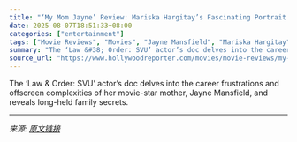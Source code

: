 ```yaml
---
title: "‘My Mom Jayne’ Review: Mariska Hargitay’s Fascinating Portrait of the Famous Mother She Barely Knew"
date: 2025-08-07T18:51:33+08:00
categories: ["entertainment"]
tags: ["Movie Reviews", "Movies", "Jayne Mansfield", "Mariska Hargitay"]
summary: "The ‘Law &#38; Order: SVU’ actor’s doc delves into the career frustrations and offscreen complexities of her movie-star mother, Jayne Mansfield, and reveals long-held family secrets."
source_url: "https://www.hollywoodreporter.com/movies/movie-reviews/my-mom-jayne-review-mariska-hargitay-stirring-documentary-1236314441/"
---
```


The ‘Law &#38; Order: SVU’ actor’s doc delves into the career frustrations and offscreen complexities of her movie-star mother, Jayne Mansfield, and reveals long-held family secrets.

---

*来源: [原文链接](https://www.hollywoodreporter.com/movies/movie-reviews/my-mom-jayne-review-mariska-hargitay-stirring-documentary-1236314441/)*
